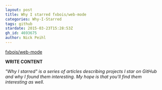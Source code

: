 ```yaml
---
layout: post
title: Why I starred fxbois/web-mode
categories: Why-I-Starred
tags: github
stardate: 2015-03-23T15:28:53Z
gh_id: 4693675
author: Nick Peihl
---
```


[fxbois/web-mode](https://github.com/fxbois/web-mode)

**WRITE CONTENT**

*"Why I starred" is a series of articles describing projects I star on GitHub and why I found them interesting. My hope is that you'll find them interesting as well.*

